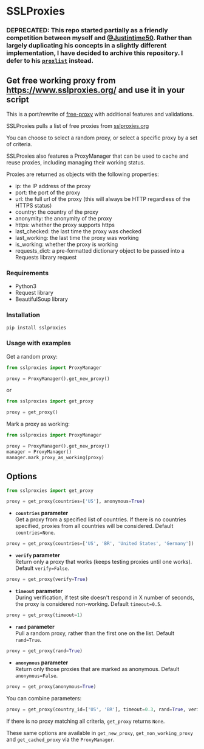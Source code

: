 # SSLProxies

### DEPRECATED: This repo started partially as a friendly competition between myself and [@Justintime50](https://github.com/Justintime50). Rather than largely duplicating his concepts in a slightly different implementation, I have decided to archive this repository. I defer to his [`proxlist`](https://github.com/Justintime50/proxlist) instead.

## Get free working proxy from <https://www.sslproxies.org/> and use it in your script

This is a port/rewrite of [free-proxy](https://github.com/jundymek/free-proxy) with additional features and validations.

SSLProxies pulls a list of free proxies from [sslproxies.org](https://www.sslproxies.org/)

You can choose to select a random proxy, or select a specific proxy by a set of criteria.

SSLProxies also features a ProxyManager that can be used to cache and reuse proxies, including managing their working
status.

Proxies are returned as objects with the following properties:

- ip: the IP address of the proxy
- port: the port of the proxy
- url: the full url of the proxy (this will always be HTTP regardless of the HTTPS status)
- country: the country of the proxy
- anonymity: the anonymity of the proxy
- https: whether the proxy supports https
- last_checked: the last time the proxy was checked
- last_working: the last time the proxy was working
- is_working: whether the proxy is working
- requests_dict: a pre-formatted dictionary object to be passed into a Requests library request

### Requirements

- Python3
- Request library
- BeautifulSoup library

### Installation

```python
pip install sslproxies
```

### Usage with examples

Get a random proxy:

```python
from sslproxies import ProxyManager

proxy = ProxyManager().get_new_proxy()
```

or

```python
from sslproxies import get_proxy

proxy = get_proxy()
```


Mark a proxy as working:

```python
from sslproxies import ProxyManager

proxy = ProxyManager().get_new_proxy()
manager = ProxyManager()
manager.mark_proxy_as_working(proxy)
```


## Options

```python
from sslproxies import get_proxy

proxy = get_proxy(countries=['US'], anonymous=True)
```

- **`countries` parameter**  
  Get a proxy from a specified list of countries. If there is no countries specified, proxies from all countries will be considered. Default ``countries=None``.

```python
proxy = get_proxy(countries=['US', 'BR', 'United States', 'Germany'])
```

- **`verify` parameter**  
  Return only a proxy that works (keeps testing proxies until one works). Default `verify=False`.

```python
proxy = get_proxy(verify=True)
```

- **`timeout` parameter**  
  During verification, if test site doesn't respond in X number of seconds, the proxy is considered non-working. Default `timeout=0.5`.

```python
proxy = get_proxy(timeout=1)
```

- **`rand` parameter**  
  Pull a random proxy, rather than the first one on the list. Default `rand=True`.

```python
proxy = get_proxy(rand=True)
```

- **`anonymous` parameter**  
  Return only those proxies that are marked as anonymous. Default `anonymous=False`.

```python
proxy = get_proxy(anonymous=True)
```

You can combine parameters:

```python
proxy = get_proxy(country_id=['US', 'BR'], timeout=0.3, rand=True, verify=True)
```

If there is no proxy matching all criteria, `get_proxy` returns `None`.

These same options are available in `get_new_proxy`, `get_non_working_proxy` and `get_cached_proxy` via the `ProxyManager`.
